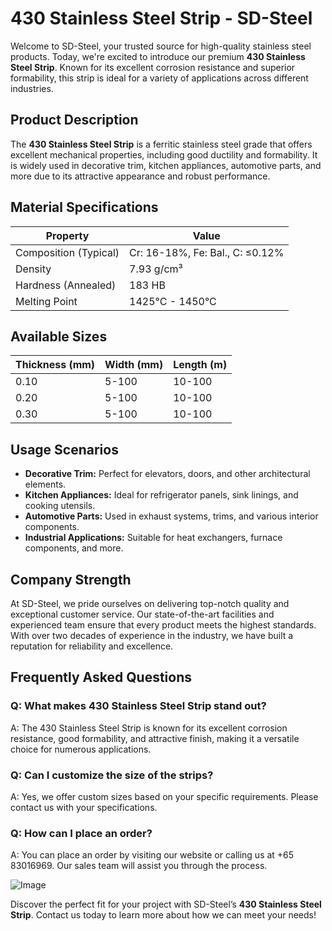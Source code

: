 # 430 Stainless Steel Strip - SD-Steel

Welcome to SD-Steel, your trusted source for high-quality stainless steel products. Today, we're excited to introduce our premium **430 Stainless Steel Strip**. Known for its excellent corrosion resistance and superior formability, this strip is ideal for a variety of applications across different industries.

## Product Description

The **430 Stainless Steel Strip** is a ferritic stainless steel grade that offers excellent mechanical properties, including good ductility and formability. It is widely used in decorative trim, kitchen appliances, automotive parts, and more due to its attractive appearance and robust performance.

## Material Specifications

| Property          | Value                          |
|-------------------|--------------------------------|
| Composition (Typical) | Cr: 16-18%, Fe: Bal., C: ≤0.12% |
| Density            | 7.93 g/cm³                     |
| Hardness (Annealed) | 183 HB                         |
| Melting Point      | 1425°C - 1450°C                |

## Available Sizes

| Thickness (mm) | Width (mm) | Length (m) |
|----------------|------------|------------|
| 0.10           | 5-100      | 10-100     |
| 0.20           | 5-100      | 10-100     |
| 0.30           | 5-100      | 10-100     |

## Usage Scenarios

- **Decorative Trim:** Perfect for elevators, doors, and other architectural elements.
- **Kitchen Appliances:** Ideal for refrigerator panels, sink linings, and cooking utensils.
- **Automotive Parts:** Used in exhaust systems, trims, and various interior components.
- **Industrial Applications:** Suitable for heat exchangers, furnace components, and more.

## Company Strength

At SD-Steel, we pride ourselves on delivering top-notch quality and exceptional customer service. Our state-of-the-art facilities and experienced team ensure that every product meets the highest standards. With over two decades of experience in the industry, we have built a reputation for reliability and excellence.

## Frequently Asked Questions

### Q: What makes 430 Stainless Steel Strip stand out?
A: The 430 Stainless Steel Strip is known for its excellent corrosion resistance, good formability, and attractive finish, making it a versatile choice for numerous applications.

### Q: Can I customize the size of the strips?
A: Yes, we offer custom sizes based on your specific requirements. Please contact us with your specifications.

### Q: How can I place an order?
A: You can place an order by visiting our website or calling us at +65 83016969. Our sales team will assist you through the process.

![Image](https://github.com/user-attachments/assets/2567258e-e124-4816-932d-1809bd27ef0b)

Discover the perfect fit for your project with SD-Steel’s **430 Stainless Steel Strip**. Contact us today to learn more about how we can meet your needs!